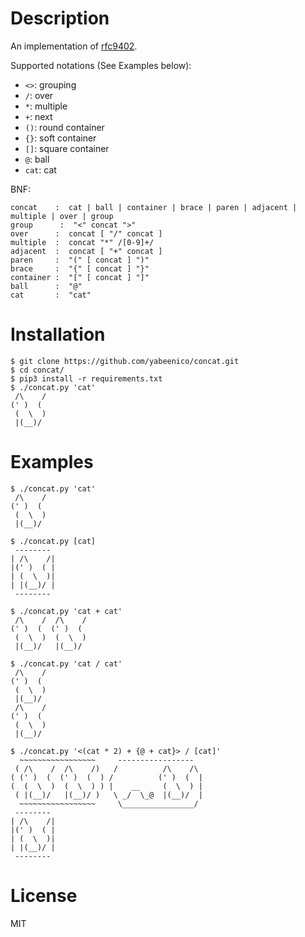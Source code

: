 # Description

An implementation of [rfc9402](https://datatracker.ietf.org/doc/html/rfc9402).

Supported notations (See Examples below):
- `<>`: grouping
- `/`: over
- `*`: multiple
- `+`: next
- `()`: round container
- `{}`: soft container
- `[]`: square container
- `@`: ball
- `cat`: cat

BNF:
```
concat    :  cat | ball | container | brace | paren | adjacent | multiple | over | group
group      :  "<" concat ">"
over      :  concat [ "/" concat ]
multiple  :  concat "*" /[0-9]+/
adjacent  :  concat [ "+" concat ]
paren     :  "(" [ concat ] ")"
brace     :  "{" [ concat ] "}"
container :  "[" [ concat ] "]"
ball      :  "@"
cat       :  "cat"
```

# Installation
```
$ git clone https://github.com/yabeenico/concat.git
$ cd concat/
$ pip3 install -r requirements.txt
$ ./concat.py 'cat'
 /\    /
(' )  (
 (  \  )
 |(__)/
```

# Examples
```
$ ./concat.py 'cat'
 /\    /
(' )  (
 (  \  )
 |(__)/

$ ./concat.py [cat]
 --------
| /\    /|
|(' )  ( |
| (  \  )|
| |(__)/ |
 --------

$ ./concat.py 'cat + cat'
 /\    /  /\    /
(' )  (  (' )  (
 (  \  )  (  \  )
 |(__)/   |(__)/

$ ./concat.py 'cat / cat'
 /\    /
(' )  (
 (  \  )
 |(__)/
 /\    /
(' )  (
 (  \  )
 |(__)/

$ ./concat.py '<(cat * 2) + {@ + cat}> / [cat]'
  ~~~~~~~~~~~~~~~~~     -----------------
 ( /\    /  /\    /)   /          /\    /\
( (' )  (  (' )  (  ) /          (' )  (  |
(  (  \  )  (  \  ) ) |    __     (  \  ) |
 ( |(__)/   |(__)/ )   \ _/  \_@  |(__)/  |
  ~~~~~~~~~~~~~~~~~     \________________/
 --------
| /\    /|
|(' )  ( |
| (  \  )|
| |(__)/ |
 --------
```

# License
MIT
